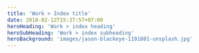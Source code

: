 ```yaml
---
title: 'Work > Index title'
date: 2018-02-12T15:37:57+07:00
heroHeading: 'Work > index heading'
heroSubHeading: 'Work > index subheading'
heroBackground: 'images/jason-blackeye-1191801-unsplash.jpg'
---
```

